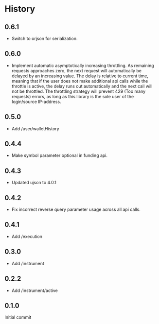 # History

## 0.6.1

* Switch to orjson for serialization.

## 0.6.0

* Implement automatic asymptotically increasing throttling. As remaining requests approaches zero, the next request will automatically be delayed by an increasing value. The delay is relative to current time, meaning that if the user does not make additional api calls while the throttle is active, the delay runs out automatically and the next call will not be throttled. The throttling strategy will prevent 429 (Too many requests) errors, as long as this library is the sole user of the login/source IP-address.

## 0.5.0

* Add /user/walletHistory

## 0.4.4

* Make symbol parameter optional in funding api.

## 0.4.3

* Updated ujson to 4.0.1

## 0.4.2

* Fix incorrect reverse query parameter usage across all api calls.

## 0.4.1

* Add /execution

## 0.3.0

* Add /instrument

## 0.2.2

* Add /instrument/active

## 0.1.0

Initial commit